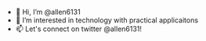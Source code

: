 - 👋 Hi, I’m @allen6131
- 👀 I’m interested in technology with practical applicaitons
- 📫 Let's connect on twitter @allen6131!

<!---
allen6131/allen6131 is a ✨ special ✨ repository because its `README.md` (this file) appears on your GitHub profile.
You can click the Preview link to take a look at your changes.
--->
